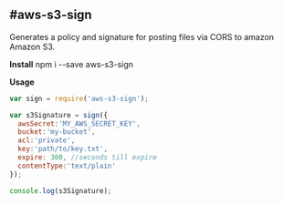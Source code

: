 #aws-s3-sign
---
Generates a policy and signature for posting files via CORS to amazon Amazon S3.

**Install**
npm i --save aws-s3-sign

**Usage**

```javascript
var sign = require('aws-s3-sign');

var s3Signature = sign({
  awsSecret:'MY_AWS_SECRET_KEY',
  bucket:'my-bucket',
  acl:'private',
  key:'path/to/key.txt',
  expire: 300, //seconds till expire
  contentType:'text/plain'
});

console.log(s3Signature);
```

